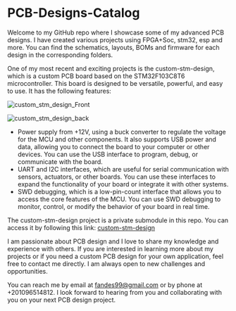 # PCB-Designs-Catalog

Welcome to my GitHub repo where I showcase some of my advanced PCB designs. I have created various projects using FPGA+Soc, stm32, esp and more. You can find the schematics, layouts, BOMs and firmware for each design in the corresponding folders.

One of my most recent and exciting projects is the custom-stm-design, which is a custom PCB board based on the STM32F103C8T6 microcontroller. This board is designed to be versatile, powerful, and easy to use. It has the following features:

  ![custom_stm_design_Front](https://github.com/AhmedAdelWafdy7/PCB-Designs-Catalog/assets/107740350/d1db91db-ce9d-4dc6-a3d3-3984f683e59f)
        
  ![custom_stm_design_back](https://github.com/AhmedAdelWafdy7/PCB-Designs-Catalog/assets/107740350/1948d01d-5ad1-4752-828e-da32ef29af20)

        
- Power supply from +12V, using a buck converter to regulate the voltage for the MCU and other components. It also supports USB power and data, allowing you to connect the board to your computer or other devices. You can use the USB interface to program, debug, or communicate with the board.
- UART and I2C interfaces, which are useful for serial communication with sensors, actuators, or other boards. You can use these interfaces to expand the functionality of your board or integrate it with other systems.
- SWD debugging, which is a low-pin-count interface that allows you to access the core features of the MCU. You can use SWD debugging to monitor, control, or modify the behavior of your board in real time.

The custom-stm-design project is a private submodule in this repo. You can access it by following this link: [custom-stm-design](https://github.com/AhmedAdelWafdy7/custom-stm-design/tree/main)

I am passionate about PCB design and I love to share my knowledge and experience with others. If you are interested in learning more about my projects or if you need a custom PCB design for your own application, feel free to contact me directly. I am always open to new challenges and opportunities.

You can reach me by email at fandes99@gmail.com or by phone at +201096514812. I look forward to hearing from you and collaborating with you on your next PCB design project.
